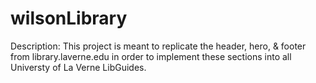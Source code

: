 # wilsonLibrary

Description:
This project is meant to replicate the header, hero, & footer from library.laverne.edu in order to implement these sections into all Universty of La Verne LibGuides.
